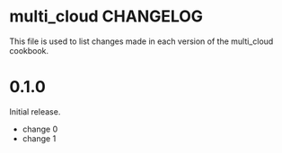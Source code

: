 # multi_cloud CHANGELOG

This file is used to list changes made in each version of the multi_cloud cookbook.

# 0.1.0

Initial release.

- change 0
- change 1

